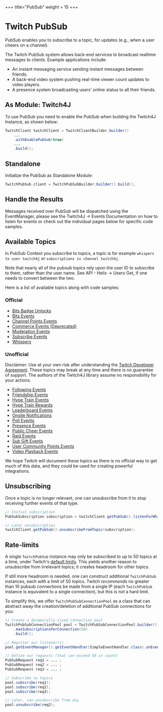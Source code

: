 +++
title="PubSub"
weight = 15
+++

# Twitch PubSub

PubSub enables you to subscribe to a topic, for updates (e.g., when a user cheers on a channel).

The Twitch PubSub system allows back-end services to broadcast realtime messages to clients. Example applications include:

* An instant messaging service sending instant messages between friends.
* A back-end video system pushing real-time viewer count updates to video players.
* A presence system broadcasting users’ online status to all their friends.

## As Module: Twitch4J

To use PubSub you need to enable the PubSub when building the Twitch4J Instance, as shown below:

```java
TwitchClient twitchClient = TwitchClientBuilder.builder()
	...
	.withEnablePubSub(true)
	...
	.build();
```

## Standalone

Initialize the PubSub as Standalone Module:

```java
TwitchPubSub client = TwitchPubSubBuilder.builder().build();
```

## Handle the Results

Messages received over PubSub will be dispatched using the EventManager, please see the Twitch4J -> Events Documentation on how to listen for events or check out the individual pages below for specific code samples.

## Available Topics

In PubSub Context you subscribe to topics, a topic is for example `whispers to user twitch4j` or `subscriptions in channel twitch4j`.

Note that nearly all of the pubsub topics rely upon the user ID to subscribe to them, rather than the user name. See API - Helix -> Users Get, if one needs to convert between the two.

Here is a list of available topics along with code samples:

### Official

- [Bits Badge Unlocks](./topic-bits-badge-unlocks)
- [Bits Events](./topic-bits-events)
- [Channel Points Events](./topic-channel-points-events)
- [Commerce Events (Deprecated)](./topic-commerce-events)
- [Moderation Events](./topic-moderation-events)
- [Subscribe Events](./topic-subscribe-events)
- [Whispers](./topic-whispers)

### Unofficial

Disclaimer: Use at your own risk after understanding the [Twitch Developer Agreement](https://twitch.tv/p/legal/developer-agreement).
These topics may break at any time and there is no guarantee of support.
The authors of the Twitch4J library assume no responsibility for your actions.

- [Following Events](./topic-following-events)
- [Friendship Events](./topic-friendship-events)
- [Hype Train Events](./topic-hype-train-events)
- [Hype Train Rewards](./topic-hype-train-rewards)
- [Leaderboard Events](./topic-leaderboard-events)
- [Onsite Notifications](./topic-onsite-notifications)
- [Poll Events](./topic-poll-events)
- [Presence Events](./topic-presence-events)
- [Public Cheer Events](./topic-public-cheer-events)
- [Raid Events](./topic-raid-events)
- [Sub Gift Events](./topic-sub-gift-events)
- [User Community Points Events](./topic-user-community-points-events)
- [Video Playback Events](./topic-video-playback-events)

We hope Twitch will document these topics as there is no official way to get much of this data, and they could be used for creating powerful integrations.

## Unsubscribing

Once a topic is no longer relevant, one can unsubscribe from it to stop receiving further events of that type.

```java
// Initial subscription
PubSubSubscription subscription = twitchClient.getPubSub().listenForWhisperEvents(credential, userId);

// Later unsubscription
twitchClient.getPubSub().unsubscribeFromTopic(subscription);
```

## Rate-limits

A single `TwitchPubSub` instance may only be subscribed to up to 50 topics at a time, under Twitch's [default limits](https://dev.twitch.tv/docs/pubsub#api-limits).
This yields another reason to unsubscribe from irrelevant topics; it creates headroom for other topics.

If still more headroom is needed, one can construct additional `TwitchPubSub` instances, each with a limit of 50 topics.
Twitch _recommends_ no greater than 10 pubsub connections be made from a single IP (each `TwitchPubSub` instance is equivalent to a single connection), but this is not a hard limit.

To simplify this, we offer `TwitchPubSubConnectionPool` as a class that can abstract away the creation/deletion of additional PubSub connections for you:

```java
// Create a dynamically-sized connection pool
TwitchPubSubConnectionPool pool = TwitchPubSubConnectionPool.builder()
	.maxSubscriptionsPerConnection(50)
	.build();

// Register our listener(s)
pool.getEventManager().getEventHandler(SimpleEventHandler.class).onEvent(ChatModerationEvent.class, System.out::println);

// Define our requests (that can exceed 50 in count)
PubSubRequest req1 = ... ;
PubSubRequest req2 = ... ;
PubSubRequest req3 = ... ;

// Subscribe to topics
pool.subscribe(req1);
pool.subscribe(req2);
pool.subscribe(req3);

// Later, can unsubscribe from any
pool.unsubscribe(req2);
```
